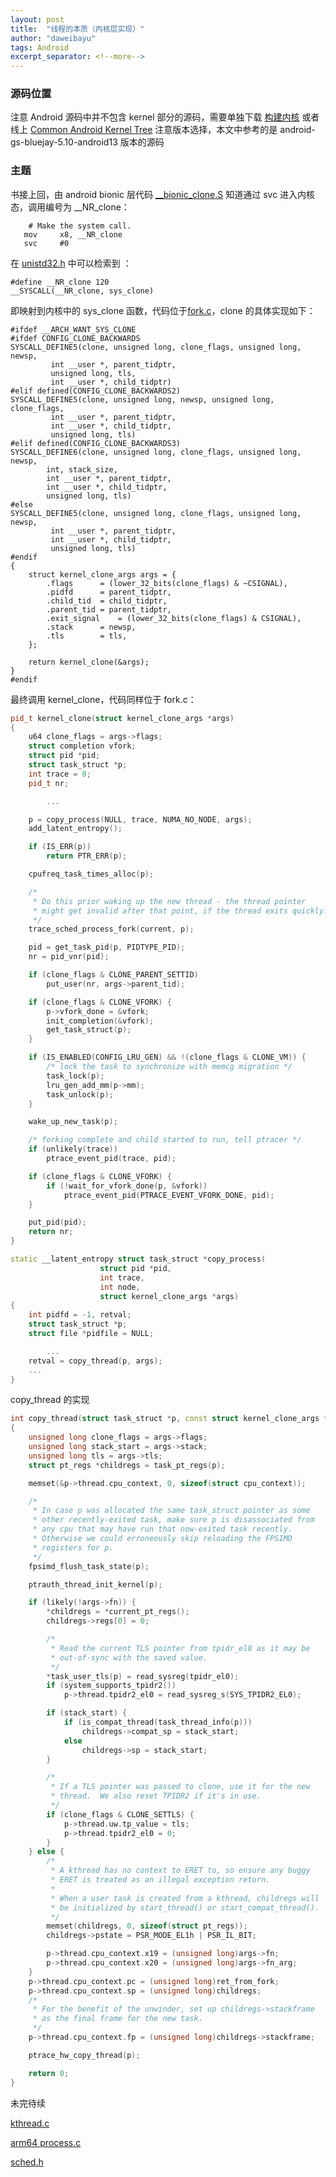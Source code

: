 ```yaml
---
layout: post
title:  "线程的本质（内核层实现）"
author: "daweibayu"
tags: Android
excerpt_separator: <!--more-->
---
```

 <!--more-->

 ### 源码位置

 注意 Android 源码中并不包含 kernel 部分的源码，需要单独下载 [构建内核](https://source.android.com/docs/setup/build/building-kernels) 或者线上 [Common Android Kernel Tree](https://android.googlesource.com/kernel/common/)
 注意版本选择，本文中参考的是 android-gs-bluejay-5.10-android13 版本的源码

### 主题
 书接上回，由 android bionic 层代码  [__bionic_clone.S](https://cs.android.com/android/platform/superproject/+/master:bionic/libc/arch-arm64/bionic/__bionic_clone.S) 知道通过 svc 进入内核态，调用编号为 __NR_clone：
 ```shell
     # Make the system call.
    mov     x8, __NR_clone
    svc     #0
 ```

在 [unistd32.h](https://android.googlesource.com/kernel/common/+/refs/heads/android-gs-bluejay-5.10-android13/arch/arm64/include/asm/unistd32.h) 中可以检索到 ：
```shell
#define __NR_clone 120
__SYSCALL(__NR_clone, sys_clone)
```

即映射到内核中的 sys_clone 函数，代码位于[fork.c](https://android.googlesource.com/kernel/common/+/refs/heads/android-gs-bluejay-5.10-android13/kernel/fork.c)，clone 的具体实现如下：
```
#ifdef __ARCH_WANT_SYS_CLONE
#ifdef CONFIG_CLONE_BACKWARDS
SYSCALL_DEFINE5(clone, unsigned long, clone_flags, unsigned long, newsp,
		 int __user *, parent_tidptr,
		 unsigned long, tls,
		 int __user *, child_tidptr)
#elif defined(CONFIG_CLONE_BACKWARDS2)
SYSCALL_DEFINE5(clone, unsigned long, newsp, unsigned long, clone_flags,
		 int __user *, parent_tidptr,
		 int __user *, child_tidptr,
		 unsigned long, tls)
#elif defined(CONFIG_CLONE_BACKWARDS3)
SYSCALL_DEFINE6(clone, unsigned long, clone_flags, unsigned long, newsp,
		int, stack_size,
		int __user *, parent_tidptr,
		int __user *, child_tidptr,
		unsigned long, tls)
#else
SYSCALL_DEFINE5(clone, unsigned long, clone_flags, unsigned long, newsp,
		 int __user *, parent_tidptr,
		 int __user *, child_tidptr,
		 unsigned long, tls)
#endif
{
	struct kernel_clone_args args = {
		.flags		= (lower_32_bits(clone_flags) & ~CSIGNAL),
		.pidfd		= parent_tidptr,
		.child_tid	= child_tidptr,
		.parent_tid	= parent_tidptr,
		.exit_signal	= (lower_32_bits(clone_flags) & CSIGNAL),
		.stack		= newsp,
		.tls		= tls,
	};

	return kernel_clone(&args);
}
#endif
  ```

最终调用 kernel_clone，代码同样位于 fork.c：
```c++
pid_t kernel_clone(struct kernel_clone_args *args)
{
	u64 clone_flags = args->flags;
	struct completion vfork;
	struct pid *pid;
	struct task_struct *p;
	int trace = 0;
	pid_t nr;

        ...

	p = copy_process(NULL, trace, NUMA_NO_NODE, args);
	add_latent_entropy();

	if (IS_ERR(p))
		return PTR_ERR(p);

	cpufreq_task_times_alloc(p);

	/*
	 * Do this prior waking up the new thread - the thread pointer
	 * might get invalid after that point, if the thread exits quickly.
	 */
	trace_sched_process_fork(current, p);

	pid = get_task_pid(p, PIDTYPE_PID);
	nr = pid_vnr(pid);

	if (clone_flags & CLONE_PARENT_SETTID)
		put_user(nr, args->parent_tid);

	if (clone_flags & CLONE_VFORK) {
		p->vfork_done = &vfork;
		init_completion(&vfork);
		get_task_struct(p);
	}

	if (IS_ENABLED(CONFIG_LRU_GEN) && !(clone_flags & CLONE_VM)) {
		/* lock the task to synchronize with memcg migration */
		task_lock(p);
		lru_gen_add_mm(p->mm);
		task_unlock(p);
	}

	wake_up_new_task(p);

	/* forking complete and child started to run, tell ptracer */
	if (unlikely(trace))
		ptrace_event_pid(trace, pid);

	if (clone_flags & CLONE_VFORK) {
		if (!wait_for_vfork_done(p, &vfork))
			ptrace_event_pid(PTRACE_EVENT_VFORK_DONE, pid);
	}

	put_pid(pid);
	return nr;
}
```


```c++
static __latent_entropy struct task_struct *copy_process(
					struct pid *pid,
					int trace,
					int node,
					struct kernel_clone_args *args)
{
	int pidfd = -1, retval;
	struct task_struct *p;
	struct file *pidfile = NULL;

        ...
	retval = copy_thread(p, args);
	...
}
```

copy_thread 的实现
```c++
int copy_thread(struct task_struct *p, const struct kernel_clone_args *args)
{
	unsigned long clone_flags = args->flags;
	unsigned long stack_start = args->stack;
	unsigned long tls = args->tls;
	struct pt_regs *childregs = task_pt_regs(p);

	memset(&p->thread.cpu_context, 0, sizeof(struct cpu_context));

	/*
	 * In case p was allocated the same task_struct pointer as some
	 * other recently-exited task, make sure p is disassociated from
	 * any cpu that may have run that now-exited task recently.
	 * Otherwise we could erroneously skip reloading the FPSIMD
	 * registers for p.
	 */
	fpsimd_flush_task_state(p);

	ptrauth_thread_init_kernel(p);

	if (likely(!args->fn)) {
		*childregs = *current_pt_regs();
		childregs->regs[0] = 0;

		/*
		 * Read the current TLS pointer from tpidr_el0 as it may be
		 * out-of-sync with the saved value.
		 */
		*task_user_tls(p) = read_sysreg(tpidr_el0);
		if (system_supports_tpidr2())
			p->thread.tpidr2_el0 = read_sysreg_s(SYS_TPIDR2_EL0);

		if (stack_start) {
			if (is_compat_thread(task_thread_info(p)))
				childregs->compat_sp = stack_start;
			else
				childregs->sp = stack_start;
		}

		/*
		 * If a TLS pointer was passed to clone, use it for the new
		 * thread.  We also reset TPIDR2 if it's in use.
		 */
		if (clone_flags & CLONE_SETTLS) {
			p->thread.uw.tp_value = tls;
			p->thread.tpidr2_el0 = 0;
		}
	} else {
		/*
		 * A kthread has no context to ERET to, so ensure any buggy
		 * ERET is treated as an illegal exception return.
		 *
		 * When a user task is created from a kthread, childregs will
		 * be initialized by start_thread() or start_compat_thread().
		 */
		memset(childregs, 0, sizeof(struct pt_regs));
		childregs->pstate = PSR_MODE_EL1h | PSR_IL_BIT;

		p->thread.cpu_context.x19 = (unsigned long)args->fn;
		p->thread.cpu_context.x20 = (unsigned long)args->fn_arg;
	}
	p->thread.cpu_context.pc = (unsigned long)ret_from_fork;
	p->thread.cpu_context.sp = (unsigned long)childregs;
	/*
	 * For the benefit of the unwinder, set up childregs->stackframe
	 * as the final frame for the new task.
	 */
	p->thread.cpu_context.fp = (unsigned long)childregs->stackframe;

	ptrace_hw_copy_thread(p);

	return 0;
}
```


未完待续

 
[kthread.c](https://android.googlesource.com/kernel/common/+/refs/heads/android-gs-bluejay-5.10-android13/kernel/kthread.c)

[arm64 process.c](https://android.googlesource.com/kernel/common/+/refs/heads/android-gs-bluejay-5.10-android13/arch/arm64/kernel/process.c)

[sched.h](https://android.googlesource.com/kernel/common/+/refs/heads/android-gs-bluejay-5.10-android13/include/linux/sched.h)